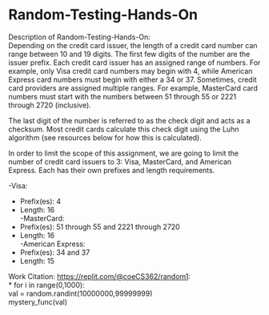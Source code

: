 # Random-Testing-Hands-On

Description of Random-Testing-Hands-On:   
Depending on the credit card issuer, the length of a credit card number can range between 10 and 19 digits. The first few digits of the number are the issuer prefix. Each credit card issuer has an assigned range of numbers. For example, only Visa credit card numbers may begin with 4, while American Express card numbers must begin with either a 34 or 37. Sometimes, credit card providers are assigned multiple ranges. For example, MasterCard card numbers must start with the numbers between 51 through 55 or 2221 through 2720 (inclusive). 

The last digit of the number is referred to as the check digit and acts as a checksum. Most credit cards calculate this check digit using the Luhn algorithm (see resources below for how this is calculated).

In order to limit the scope of this assignment, we are going to limit the number of credit card issuers to 3: Visa, MasterCard, and American Express. Each has their own prefixes and length requirements.

-Visa:
  * Prefix(es): 4    
  * Length: 16  
-MasterCard:
  * Prefix(es): 51 through 55 and 2221 through 2720     
  * Length: 16               
-American Express:
  * Prefix(es): 34 and 37                  
  * Length: 15                
  
  
  Work Citation:
  https://replit.com/@coeCS362/random1:         
     * for i in range(0,1000):   
           val = random.randint(10000000,99999999)   
           mystery_func(val)

